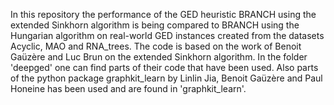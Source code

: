 In this repository the performance of the GED heuristic BRANCH using the extended Sinkhorn algorithm is being compared to BRANCH using the Hungarian algorithm on real-world GED instances created from the datasets Acyclic, MAO and RNA_trees.
The code is based on the work of Benoit Gaüzère and Luc Brun on the extended Sinkhorn algorithm. In the folder 'deepged' one can find parts of their code that have been used. Also parts of the python package graphkit_learn by Linlin Jia, Benoit Gaüzère and Paul Honeine has been used and are found in 'graphkit_learn'.
